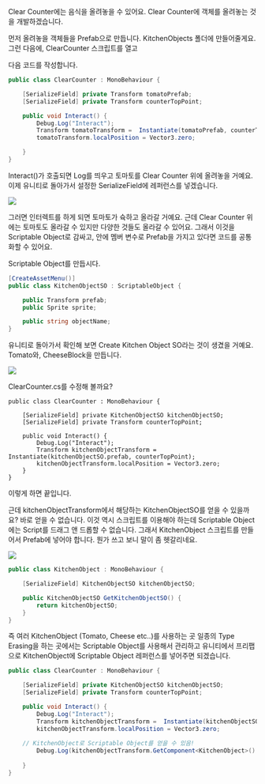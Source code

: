 Clear Counter에는 음식을 올려놓을 수 있어요. Clear Counter에 객체를 올려놓는 것을 개발하겠습니다.

먼저 올려놓을 객체들을 Prefab으로 만듭니다. KitchenObjects 폴더에 만들어줄게요. 그런 다음에, ClearCounter 스크립트를 열고

다음 코드를 작성합니다.

```c#
public class ClearCounter : MonoBehaviour {

    [SerializeField] private Transform tomatoPrefab;
    [SerializeField] private Transform counterTopPoint;

    public void Interact() {
        Debug.Log("Interact");
        Transform tomatoTransform =  Instantiate(tomatoPrefab, counterTopPoint);
        tomatoTransform.localPosition = Vector3.zero;

    }
}
```

Interact()가 호출되면 Log를 띄우고 토마토를 Clear Counter 위에 올려놓을 거예요. 이제 유니티로 돌아가서 설정한 SerializeField에 레퍼런스를 넣겠습니다.

![](https://blog.kakaocdn.net/dn/cqN78I/btspBADp70n/TkIxV6uiEQUAQK6oiDLsRK/img.png)

그러면 인터렉트를 하게 되면 토마토가 슉하고 올라갈 거예요. 근데 Clear Counter 위에는 토마토도 올라갈 수 있지만 다양한 것들도 올라갈 수 있어요. 그래서 이것을 Scriptable Object로 감싸고, 안에 멤버 변수로 Prefab을 가지고 있다면 코드를 공통화할 수 있어요.

Scriptable Object를 만듭시다.

```C#
[CreateAssetMenu()]
public class KitchenObjectSO : ScriptableObject {

    public Transform prefab;
    public Sprite sprite;

    public string objectName;
}
```

유니티로 돌아가서 확인해 보면 Create Kitchen Object SO라는 것이 생겼을 거예요. Tomato와, CheeseBlock을 만듭니다.

![](https://blog.kakaocdn.net/dn/Bgna7/btspCllNj6o/lrnpl70tqht3IeX3Ev4Ptk/img.png)

ClearCounter.cs를 수정해 볼까요?

```
public class ClearCounter : MonoBehaviour {

    [SerializeField] private KitchenObjectSO kitchenObjectSO;
    [SerializeField] private Transform counterTopPoint;

    public void Interact() {
        Debug.Log("Interact");
        Transform kitchenObjectTransform =  Instantiate(kitchenObjectSO.prefab, counterTopPoint);
        kitchenObjectTransform.localPosition = Vector3.zero;
    }
}
```

이렇게 하면 끝입니다.

근데 kitchenObjectTransform에서 해당하는 KitchenObjectSO를 얻을 수 있을까요? 바로 얻을 수 없습니다. 이것 역시 스크립트를 이용해야 하는데 Scriptable Object에는 Script를 드래그 앤 드롭할 수 없습니다. 그래서 KitchenObject 스크립트를 만들어서 Prefab에 넣어야 합니다. 뭔가 쓰고 보니 말이 좀 헷갈리네요.

![](https://blog.kakaocdn.net/dn/pp8fj/btspRh2ZVw7/OflwT6hlZfzIauDyiRsKDK/img.png)

```c#
public class KitchenObject : MonoBehaviour {

    [SerializeField] KitchenObjectSO kitchenObjectSO;

    public KitchenObjectSO GetKitchenObjectSO() {
        return kitchenObjectSO;
    }
}
```

즉 여러 KitchenObject (Tomato, Cheese etc..)를 사용하는 곳 일종의 Type Erasing을 하는 곳에서는 Scriptable Object를 사용해서 관리하고 유니티에서 프리팹으로 KitchenObject에 Scriptable Object 레퍼런스를 넣어주면 되겠습니다.

```c#
public class ClearCounter : MonoBehaviour {

    [SerializeField] private KitchenObjectSO kitchenObjectSO;
    [SerializeField] private Transform counterTopPoint;

    public void Interact() {
        Debug.Log("Interact");
        Transform kitchenObjectTransform =  Instantiate(kitchenObjectSO.prefab, counterTopPoint);
        kitchenObjectTransform.localPosition = Vector3.zero;
        
	// KitchenObject로 Scriptable Object를 얻을 수 있음!
        Debug.Log(kitchenObjectTransform.GetComponent<KitchenObject>().GetKitchenObjectSO().objectName);
        
    }
}
```